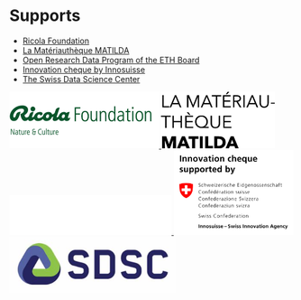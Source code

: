 # Supports

- [Ricola Foundation](https://www.ricolafoundation.org/regeneratives-bauen)
- [La Matériauthèque MATILDA](https://materiautheque.ch/)
- [Open Research Data Program of the ETH Board](https://ethrat.ch/en/eth-domain/open-research-data/)
- [Innovation cheque by Innosuisse](https://www.innosuisse.admin.ch/en/innovation-cheque)
- [The Swiss Data Science Center](https://www.datascience.ch/)

<p>
  <a href="https://www.ricolafoundation.org/regeneratives-bauen" target="_blank">
    <img src="images/ricola.png" alt="Ricola Foundation" height="100" class="q-mr-lg" />
  </a>
  <a href="https://materiautheque.ch/" target="_blank">
    <img src="images/materiautheque.png" alt="La Matériauthèque MATILDA" height="100" class="q-mr-lg" />
  </a>
  <a href="https://ethrat.ch/en/eth-domain/open-research-data/" target="_blank">
    <img src="images/ethboard.png" alt="ETH Board" height="70" class="q-mr-lg q-mb-md" />
  </a>
  <a href="https://www.innosuisse.admin.ch/en/innovation-cheque" target="_blank">
    <img src="images/innosuisse.svg" alt="Innosuisse" height="150" class="q-mr-lg" />
  </a>
  <a href="https://www.datascience.ch/" target="_blank">
    <img src="images/sdsc.png" alt="Swiss Data Science Center" height="100" class="q-mr-lg" />
  </a>
</p>
